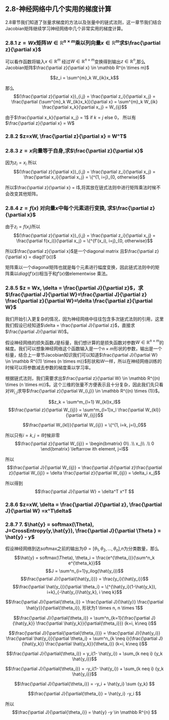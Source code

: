 

## 2.8-神经网络中几个实用的梯度计算

2.8章节我们知道了张量求梯度的方法以及张量中的链式法则，这一章节我们结合Jacobian矩阵继续学习神经网络中几个非常实用的梯度计算。

### 2.8.1 $z = Wx$矩阵$W \in \mathbb R^{n \times m}$乘以列向量$x \in \mathbb R^m$求$\frac{\partial z}{\partial x}$

可以看作函数将输入$x \in \mathbb R^m$ 经过$W \in \mathbb R^{n \times m}$变换得到输出$z \in \mathbb R^n$,那么Jacobian矩阵$\frac{\partial z}{\partial x} \in \mathbb R^{n \times m}$

$$z_i = \sum^{m}_k W_{ik}x_k$$

那么
$$(\frac{\partial z}{\partial x})_{i,j} = \frac{\partial z_i}{\partial x_j} = \frac{\partial {\sum^{m}_k W_{ik}x_k}}{\partial x} = \sum^{m}_k W_{ik} \frac{\partial x_k}{\partial x_j} = W_{ij}$$

由于$\frac{\partial x_k}{\partial x_j} = 1$ if $k = j$ else 0， 所以有$\frac{\partial z}{\partial x} = W$

### 2.8.2 $z=xW, \frac{\partial z}{\partial x} = W^T$

### 2.8.3 $z=x$向量等于自身,求$\frac{\partial z}{\partial x}$

因为$z_i = x_i$ 所以
$$(\frac{\partial z}{\partial x})_{i,j} = \frac{\partial z_i}{\partial x_j} = \frac{\partial x_i}{\partial x_j} = \{^{1, i=j}_{0, otherwise}$$

所以$\frac{\partial z}{\partial x} = I$,将其放在链式法则中进行矩阵乘法时候不会改变其他矩阵。

### 2.8.4 $z = f(x)$ 对向量$x$中每个元素进行变换, 求$\frac{\partial z}{\partial x}$
由于$z_i = f(x_i)$所以
$$(\frac{\partial z}{\partial x})_{i,j} = \frac{\partial z_i}{\partial x_j} = \frac{\partial f(x_i)}{\partial x_j} = \{^{f'(x_i), i=j}_{0, otherwise}$$

所以$\frac{\partial z}{\partial x}$是一个diagonal matrix 且$\frac{\partial z}{\partial x} = diag(f'(x))$

矩阵乘以一个diagonal矩阵也就是每个元素进行幅度变换，因此链式法则中的矩阵乘以$diag(f'(x))$相当于和$f'(x)$做elementwise 乘法。

### 2.8.5 $z = Wx, \delta = \frac{\partial J}{\partial z}$，求$\frac{\partial J}{\partial W}=\frac{\partial J}{\partial z} \frac{\partial z}{\partial W}=\delta \frac{\partial z}{\partial W}$

我们开始引入更复杂的情况，因为神经网络中往往包含多次链式法则的引用，这里我们假设已经知道$\delta = \frac{\partial J}{\partial z}$，直接求$\frac{\partial J}{\partial W}$。

假设神经网络的损失函数$J$是标量，我们想计算的是损失函数对参数$W \in \mathbb R^{n \times m}$的梯度。我们可以想象神经网络这个函数输入是一个$n \times m$形状的参数，输出是一个标量，结合上一章节Jacobian知识我们可以知道$\frac{\partial J}{\partial W} \in \mathbb R^{(1) \times (n \times m)}$形状和$W$一样，所以在神经网络训练的时候可以将参数减去参数的梯度乘以学习率。

根据链式法则，我们需要求出$\frac{\partial z}{\partial W} \in \mathbb R^{(n) \times (n \times m)}$。这个三维的张量不方便表示且十分复杂，因此我们先只看对$W_{i,j}$求导$\frac{\partial z}{\partial W_{i,j}} \in \mathbb R^{(n) \times (1)}$。

$$z_k = \sum^m_{l=1}  W_{kl}x_l$$
$$\frac{\partial z}{\partial W_{ij}} = \sum^m_{l=1}x_l \frac{\partial W_{kl}}{\partial W_{ij}}$$

$$\frac{\partial W_{kl}}{\partial W_{ij}} = \{^{1, i=k, j=l}_0$$

所以只有$i=k, j=l$时候非零
$$\frac{\partial z}{\partial W_{ij}} = \begin{bmatrix}
0\\ 
.\\ 
x_j\\ 
.\\ 
0
\end{bmatrix} \leftarrow ith element, j=l$$

所以
$$\frac{\partial J}{\partial W_{ij}} = \frac{\partial J}{\partial z}\frac{\partial z}{\partial W_{ij}} = \delta \frac{\partial z}{\partial W_{ij}} = \delta_i x_j$$

所以得到
$$\frac{\partial J}{\partial W} = \delta^T x^T $$

### 2.8.6 $z=xW, \delta = \frac{\partial J}{\partial z}, \frac{\partial J}{\partial W} =x^T\delta$

### 2.8.7 7. $\hat{y} =  softmax(\Theta), J=CrossEntropy(y,\hat{y}), \frac{\partial J}{\partial \Theta } = \hat{y} - y$

假设神经网络到达softmax之前的输出为$\Theta = [\theta_1, \theta_2, ..., \theta_n]$,$n$为分类数量，那么
$$\hat{y} = softmax(\Theta), \theta_i = \frac{e^{\theta_i}}{\sum^n_k e^{\theta_k}}$$
$$J = \sum^n_{i=1}y_ilog(\hat{y_i})$$
$$\frac{\partial J}{\partial{\hat{y_i}}} = \frac{y_i}{\hat{y_i}}$$
$$\frac{\partial \hat{y_i}}{\partial \theta_i} = \{^{\hat{y_i}(1-\hat{y_k}), i=k}_{-\hat{y_i}\hat{y_k}, i \neq k}$$

$$\frac{\partial J}{\partial{\theta_i}} = \frac{\partial J}{\hat{y}} \frac{\partial \hat{y}}{\partial{\theta_i}}, 形状为1 \times n, n \times 1$$

$$\frac{\partial J}{\partial{\theta_i}} = \sum^n_{k=1}{\frac{\partial J}{\hat{y_k}} \frac{\partial \hat{y_k}}{\partial{\theta_i}}} (k=i, k\neq i)$$

$$\frac{\partial J}{\partial{\partial{\theta_i}}} = \frac{\partial J}{\hat{y_i}} \frac{\partial \hat{y_i}}{\partial \theta_i} + \sum^n_{k \neq  i}{\frac{\partial J}{\hat{y_k}} \frac{\partial \hat{y_k}}{\theta_i}} (k=i, k\neq i)$$

$$\frac{\partial J}{\partial{\theta_i}} = y_i(1- \hat{y_i}) + \sum_{k neq i} {y_k \hat{y_i}}$$

$$\frac{\partial J}{\partial{\theta_i}} = -y_i(1- \hat{y_i}) + \sum_{k neq i} {y_k \hat{y_i}}$$

$$\frac{\partial J}{\partial{\theta_i}} = -y_i + \hat{y_i} \sum {y_k} $$

$$\frac{\partial J}{\partial{\theta_i}} = \hat{y_i} -y_i  $$

所以
$$\frac{\partial J}{\partial{\theta_i}} = \hat{y} -y \in \mathbb R^{n}  $$